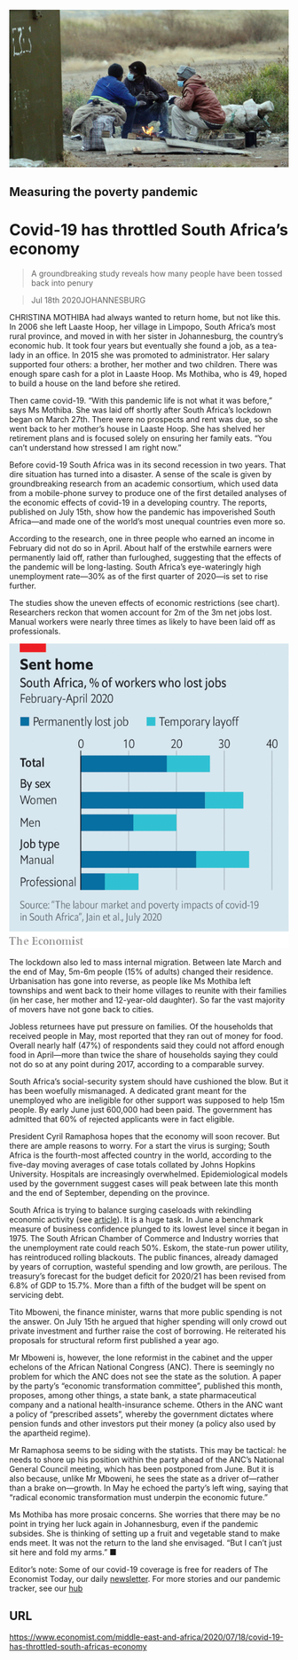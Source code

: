 ![](./images/20200718_MAP005.jpg)

## Measuring the poverty pandemic

# Covid-19 has throttled South Africa’s economy

> A groundbreaking study reveals how many people have been tossed back into penury

> Jul 18th 2020JOHANNESBURG

CHRISTINA MOTHIBA had always wanted to return home, but not like this. In 2006 she left Laaste Hoop, her village in Limpopo, South Africa’s most rural province, and moved in with her sister in Johannesburg, the country’s economic hub. It took four years but eventually she found a job, as a tea-lady in an office. In 2015 she was promoted to administrator. Her salary supported four others: a brother, her mother and two children. There was enough spare cash for a plot in Laaste Hoop. Ms Mothiba, who is 49, hoped to build a house on the land before she retired.

Then came covid-19. “With this pandemic life is not what it was before,” says Ms Mothiba. She was laid off shortly after South Africa’s lockdown began on March 27th. There were no prospects and rent was due, so she went back to her mother’s house in Laaste Hoop. She has shelved her retirement plans and is focused solely on ensuring her family eats. “You can’t understand how stressed I am right now.”

Before covid-19 South Africa was in its second recession in two years. That dire situation has turned into a disaster. A sense of the scale is given by groundbreaking research from an academic consortium, which used data from a mobile-phone survey to produce one of the first detailed analyses of the economic effects of covid-19 in a developing country. The reports, published on July 15th, show how the pandemic has impoverished South Africa—and made one of the world’s most unequal countries even more so.

According to the research, one in three people who earned an income in February did not do so in April. About half of the erstwhile earners were permanently laid off, rather than furloughed, suggesting that the effects of the pandemic will be long-lasting. South Africa’s eye-wateringly high unemployment rate—30% as of the first quarter of 2020—is set to rise further.

The studies show the uneven effects of economic restrictions (see chart). Researchers reckon that women account for 2m of the 3m net jobs lost. Manual workers were nearly three times as likely to have been laid off as professionals.

![](./images/20200718_MAC466.png)

The lockdown also led to mass internal migration. Between late March and the end of May, 5m-6m people (15% of adults) changed their residence. Urbanisation has gone into reverse, as people like Ms Mothiba left townships and went back to their home villages to reunite with their families (in her case, her mother and 12-year-old daughter). So far the vast majority of movers have not gone back to cities.

Jobless returnees have put pressure on families. Of the households that received people in May, most reported that they ran out of money for food. Overall nearly half (47%) of respondents said they could not afford enough food in April—more than twice the share of households saying they could not do so at any point during 2017, according to a comparable survey.

South Africa’s social-security system should have cushioned the blow. But it has been woefully mismanaged. A dedicated grant meant for the unemployed who are ineligible for other support was supposed to help 15m people. By early June just 600,000 had been paid. The government has admitted that 60% of rejected applicants were in fact eligible.

President Cyril Ramaphosa hopes that the economy will soon recover. But there are ample reasons to worry. For a start the virus is surging; South Africa is the fourth-most affected country in the world, according to the five-day moving averages of case totals collated by Johns Hopkins University. Hospitals are increasingly overwhelmed. Epidemiological models used by the government suggest cases will peak between late this month and the end of September, depending on the province.

South Africa is trying to balance surging caseloads with rekindling economic activity (see [article](https://www.economist.com//middle-east-and-africa/2020/07/18/south-africa-bans-alcohol-sales)). It is a huge task. In June a benchmark measure of business confidence plunged to its lowest level since it began in 1975. The South African Chamber of Commerce and Industry worries that the unemployment rate could reach 50%. Eskom, the state-run power utility, has reintroduced rolling blackouts. The public finances, already damaged by years of corruption, wasteful spending and low growth, are perilous. The treasury’s forecast for the budget deficit for 2020/21 has been revised from 6.8% of GDP to 15.7%. More than a fifth of the budget will be spent on servicing debt.

Tito Mboweni, the finance minister, warns that more public spending is not the answer. On July 15th he argued that higher spending will only crowd out private investment and further raise the cost of borrowing. He reiterated his proposals for structural reform first published a year ago.

Mr Mboweni is, however, the lone reformist in the cabinet and the upper echelons of the African National Congress (ANC). There is seemingly no problem for which the ANC does not see the state as the solution. A paper by the party’s “economic transformation committee”, published this month, proposes, among other things, a state bank, a state pharmaceutical company and a national health-insurance scheme. Others in the ANC want a policy of “prescribed assets”, whereby the government dictates where pension funds and other investors put their money (a policy also used by the apartheid regime).

Mr Ramaphosa seems to be siding with the statists. This may be tactical: he needs to shore up his position within the party ahead of the ANC’s National General Council meeting, which has been postponed from June. But it is also because, unlike Mr Mboweni, he sees the state as a driver of—rather than a brake on—growth. In May he echoed the party’s left wing, saying that “radical economic transformation must underpin the economic future.”

Ms Mothiba has more prosaic concerns. She worries that there may be no point in trying her luck again in Johannesburg, even if the pandemic subsides. She is thinking of setting up a fruit and vegetable stand to make ends meet. It was not the return to the land she envisaged. “But I can’t just sit here and fold my arms.” ■

Editor’s note: Some of our covid-19 coverage is free for readers of The Economist Today, our daily [newsletter](https://www.economist.com/https://my.economist.com/user#newsletter). For more stories and our pandemic tracker, see our [hub](https://www.economist.com//news/2020/03/11/the-economists-coverage-of-the-coronavirus)

## URL

https://www.economist.com/middle-east-and-africa/2020/07/18/covid-19-has-throttled-south-africas-economy

